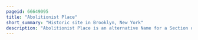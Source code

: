 ```yaml
---
pageid: 66649095
title: "Abolitionist Place"
short_summary: "Historic site in Brooklyn, New York"
description: "Abolitionist Place is an alternative Name for a Section of duffield Street in brooklyn new York City which was a significant Site of abolitionist Activity in the 19th Century. Abolitionists harriet and thomas Truesdell lived at 227 Duffield Street which is believed to have been a Stop on the underground Railroad. William harned an underground Railroad Conductor lived in the Intersection with willoughby Street and Stories about the Involvement of several Houses on the Block have been passed orally. Duffield Street is said to be named for John Duffield a brooklyn Resident and Surgeon during the american revolutionary War."
---
```

